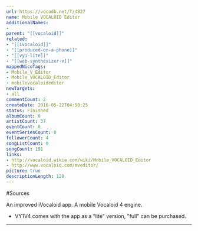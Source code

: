 ```yaml
---
url: https://vocadb.net/T/4827
name: Mobile VOCALOID Editor
additionalNames: 
- 
parent: "[[vocaloid]]"
related:
- "[[ivocaloid]]"
- "[[produced-on-a-phone]]"
- "[[vy1-lite]]"
- "[[web-synthesizer-v]]"
mappedNicoTags:
- Mobile_V_Editor
- Mobile_VOCALOID_Editor
- mobilevocaloideditor
newTargets:
- all
commentCount: 2
createDate: 2016-05-22T04:50:25
status: Finished
albumCount: 0
artistCount: 37
eventCount: 0
eventSeriesCount: 0
followerCount: 4
songListCount: 0
songCount: 191
links: 
- http://vocaloid.wikia.com/wiki/Mobile_VOCALOID_Editor
- http://www.vocaloid.com/mveditor/
picture: true
descriptionLength: 128
---
```


#Sources

An improved iVocaloid app. A mobile Vocaloid 4 engine.

* VY1V4 comes with the app as a "lite" version, "full" can be purchased.

---


